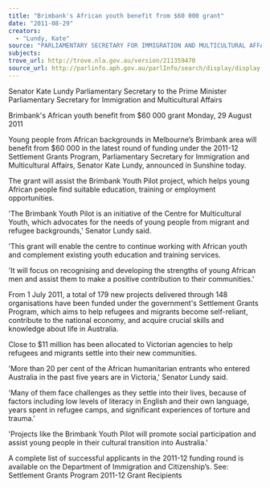 ```yaml
---
title: "Brimbank's African youth benefit from $60 000 grant"
date: "2011-08-29"
creators:
  - "Lundy, Kate"
source: "PARLIAMENTARY SECRETARY FOR IMMIGRATION AND MULTICULTURAL AFFAIRS"
subjects:
trove_url: http://trove.nla.gov.au/version/211359470
source_url: http://parlinfo.aph.gov.au/parlInfo/search/display/display.w3p;query=Id%3A%22media/pressrel/1244198%22
---
```


 

 Senator Kate Lundy  Parliamentary Secretary to the Prime Minister  Parliamentary Secretary for Immigration and Multicultural Affairs 

 

 Brimbank's African youth benefit from  $60 000 grant  Monday, 29 August 2011 

 Young people from African backgrounds in Melbourne’s Brimbank area will benefit  from $60 000 in the latest round of funding under the 2011-12 Settlement Grants  Program, Parliamentary Secretary for Immigration and Multicultural Affairs, Senator  Kate Lundy, announced in Sunshine today. 

 The grant will assist the Brimbank Youth Pilot project, which helps young African  people find suitable education, training or employment opportunities. 

 'The Brimbank Youth Pilot is an initiative of the Centre for Multicultural Youth, which  advocates for the needs of young people from migrant and refugee backgrounds,'  Senator Lundy said. 

 'This grant will enable the centre to continue working with African youth and  complement existing youth education and training services. 

 'It will focus on recognising and developing the strengths of young African men and  assist them to make a positive contribution to their communities.' 

 From 1 July 2011, a total of 179 new projects delivered through 148 organisations  have been funded under the government's Settlement Grants Program, which aims  to help refugees and migrants become self-reliant, contribute to the national  economy, and acquire crucial skills and knowledge about life in Australia. 

 Close to $11 million has been allocated to Victorian agencies to help refugees and  migrants settle into their new communities. 

 'More than 20 per cent of the African humanitarian entrants who entered Australia in  the past five years are in Victoria,' Senator Lundy said. 

 'Many of them face challenges as they settle into their lives, because of factors  including low levels of literacy in English and their own language, years spent in  refugee camps, and significant experiences of torture and trauma.' 

 'Projects like the Brimbank Youth Pilot will promote social participation and assist  young people in their cultural transition into Australia.' 

 A complete list of successful applicants in the 2011-12 funding round is available on  the Department of Immigration and Citizenship’s.   See: Settlement Grants Program 2011-12 Grant Recipients 

 

 

 

 

  

